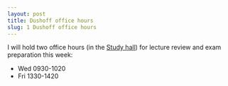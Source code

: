 ```yaml
---
layout: post
title: Dushoff office hours
slug: 1 Dushoff office hours
---
```


I will hold two office hours (in the [Study hall](https://teams.microsoft.com/l/channel/19%3aac5a398f46f0403a8d783022591e6fd1%40thread.tacv2/Study%2520hall)) for lecture review and exam preparation this week:
* Wed 0930-1020
* Fri 1330-1420
